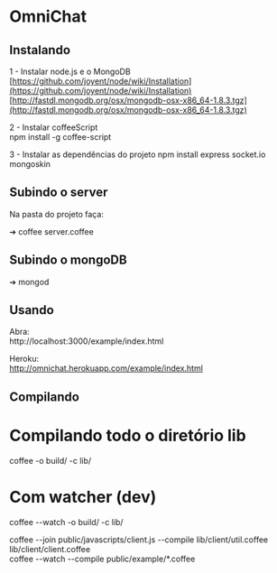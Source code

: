 # OmniChat

## Instalando

  1 - Instalar node.js e o MongoDB  
    [https://github.com/joyent/node/wiki/Installation](https://github.com/joyent/node/wiki/Installation)  
    [http://fastdl.mongodb.org/osx/mongodb-osx-x86_64-1.8.3.tgz](http://fastdl.mongodb.org/osx/mongodb-osx-x86_64-1.8.3.tgz)  
  
  2 - Instalar coffeeScript  
    npm install -g coffee-script  
  
  3 - Instalar as dependências do projeto
    npm install express socket.io mongoskin

## Subindo o server

  Na pasta do projeto faça:
    
  ➔ coffee server.coffee

## Subindo o mongoDB

  ➔ mongod
    
## Usando

  Abra:  
    http://localhost:3000/example/index.html
  
  Heroku:  
    http://omnichat.herokuapp.com/example/index.html

## Compilando
  
  # Compilando todo o diretório lib
  coffee -o build/ -c lib/
  
  # Com watcher (dev)
  coffee --watch -o build/ -c lib/
  
  coffee --join public/javascripts/client.js --compile lib/client/util.coffee lib/client/client.coffee  
  coffee --watch --compile public/example/*.coffee  
  
  
  
  
  
  
  
  
  
  
  
  
  
  
  
  
  
  
  
  
  
  
  